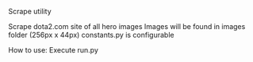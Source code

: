 Scrape utility

Scrape dota2.com site of all hero images
Images will be found in images folder (256px x 44px)
constants.py is configurable

How to use:
Execute run.py